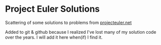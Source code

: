 Project Euler Solutions
====

Scattering of some solutions to problems from
[projecteuler.net](http://projecteuler.net)

Added to git & github because I realized I've lost many of my solution code over
the years. I will add it here when(if) I find it.
